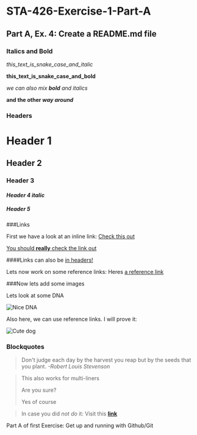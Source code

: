 # STA-426-Exercise-1-Part-A


## Part A, Ex. 4: Create a README.md file

### Italics and Bold

*this_text_is_snake_case_and_italic*

**this_text_is_snake_case_and_bold**

*we can also mix **bold** and italics*

**and the other *way around***

### Headers

# Header 1

## Header 2

### Header 3

#### *Header 4 italic*

##### **Header 5**

###Links

First we have a look at an inline link: [Check this out](https://www.srf.ch)

[You should **really** check the link out](https://www.srf.ch)

####Links can also be [in headers!](https://www.srf.ch)

Lets now work on some reference links: Heres [a reference link][reference link]

###Now lets add some images

Lets look at some DNA

![Nice DNA](https://www.wissenschaft.de/technik-digitales/die-dna-der-dinge/)

Also here, we can use reference links. I will prove it:

![Cute dog][cute doggie] 

### Blockquotes

>Don't judge each day by the harvest you reap but by the seeds that you plant. _-Robert Louis Stevenson_

>This also works for multi-liners
>
>Are you sure?
>
>Yes of course

>In case you did _not do_ it: Visit this **[link][reference link]**






[reference link]: https://www.uzh.ch/de.html

[cute doggie]: https://unsplash.com/photos/8mxSINYFoSw


Part A of first Exercise: Get up and running with Github/Git

